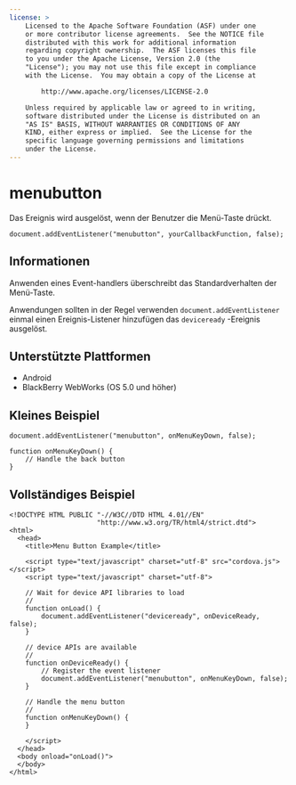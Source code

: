 ```yaml
---
license: >
    Licensed to the Apache Software Foundation (ASF) under one
    or more contributor license agreements.  See the NOTICE file
    distributed with this work for additional information
    regarding copyright ownership.  The ASF licenses this file
    to you under the Apache License, Version 2.0 (the
    "License"); you may not use this file except in compliance
    with the License.  You may obtain a copy of the License at

        http://www.apache.org/licenses/LICENSE-2.0

    Unless required by applicable law or agreed to in writing,
    software distributed under the License is distributed on an
    "AS IS" BASIS, WITHOUT WARRANTIES OR CONDITIONS OF ANY
    KIND, either express or implied.  See the License for the
    specific language governing permissions and limitations
    under the License.
---
```


# menubutton

Das Ereignis wird ausgelöst, wenn der Benutzer die Menü-Taste drückt.

    document.addEventListener("menubutton", yourCallbackFunction, false);
    

## Informationen

Anwenden eines Event-handlers überschreibt das Standardverhalten der Menü-Taste.

Anwendungen sollten in der Regel verwenden `document.addEventListener` einmal einen Ereignis-Listener hinzufügen das `deviceready` -Ereignis ausgelöst.

## Unterstützte Plattformen

*   Android
*   BlackBerry WebWorks (OS 5.0 und höher)

## Kleines Beispiel

    document.addEventListener("menubutton", onMenuKeyDown, false);
    
    function onMenuKeyDown() {
        // Handle the back button
    }
    

## Vollständiges Beispiel

    <!DOCTYPE HTML PUBLIC "-//W3C//DTD HTML 4.01//EN"
                          "http://www.w3.org/TR/html4/strict.dtd">
    <html>
      <head>
        <title>Menu Button Example</title>
    
        <script type="text/javascript" charset="utf-8" src="cordova.js"></script>
        <script type="text/javascript" charset="utf-8">
    
        // Wait for device API libraries to load
        //
        function onLoad() {
            document.addEventListener("deviceready", onDeviceReady, false);
        }
    
        // device APIs are available
        //
        function onDeviceReady() {
            // Register the event listener
            document.addEventListener("menubutton", onMenuKeyDown, false);
        }
    
        // Handle the menu button
        //
        function onMenuKeyDown() {
        }
    
        </script>
      </head>
      <body onload="onLoad()">
      </body>
    </html>